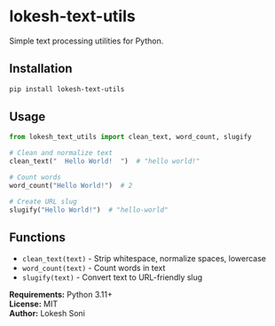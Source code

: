 # lokesh-text-utils

Simple text processing utilities for Python.

## Installation

```bash
pip install lokesh-text-utils
```

## Usage

```python
from lokesh_text_utils import clean_text, word_count, slugify

# Clean and normalize text
clean_text("  Hello World!  ")  # "hello world!"

# Count words
word_count("Hello World!")  # 2

# Create URL slug
slugify("Hello World!")  # "hello-world"
```

## Functions

- `clean_text(text)` - Strip whitespace, normalize spaces, lowercase
- `word_count(text)` - Count words in text
- `slugify(text)` - Convert text to URL-friendly slug

**Requirements:** Python 3.11+  
**License:** MIT  
**Author:** Lokesh Soni